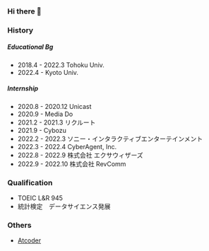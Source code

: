 ### Hi there 👋 
### History


##### Educational Bg
- 2018.4 - 2022.3 Tohoku Univ.
- 2022.4 - Kyoto Univ.
##### Internship
- 2020.8 - 2020.12 Unicast
- 2020.9 - Media Do
- 2021.2 - 2021.3 リクルート
- 2021.9 - Cybozu
- 2022.2 - 2022.3 ソニー・インタラクティブエンターテインメント
- 2022.3 - 2022.4 CyberAgent, Inc.
- 2022.8 - 2022.9 株式会社 エクサウィザーズ
- 2022.9 - 2022.10 株式会社 RevComm

### Qualification
- TOEIC L&R 945
- 統計検定　データサイエンス発展

### Others
- [Atcoder](https://atcoder.jp/users/s_k_526)

<!--
**shibukazu/shibukazu** is a ✨ _special_ ✨ repository because its `README.md` (this file) appears on your GitHub profile.

Here are some ideas to get you started:

- 🔭 I’m currently working on ...

- 🌱 I’m currently learning ...
- 👯 I’m looking to collaborate on ...
- 🤔 I’m looking for help with ...
- 💬 Ask me about ...
- 📫 How to reach me: ...
- 😄 Pronouns: ...
- ⚡ Fun fact: ...
-->
